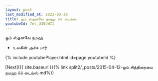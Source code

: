 ```yaml
---
layout: post
last_modified_at: 2021-03-30
title: ஓம் ஸ்தனவே நமஹ ௧௧ டைம்ஸ்
youtubeId: 7et_U35LWII
---
```

 
 
 ஓம் ஸ்தனவே நமஹ  
 
 -  உலகின் அச்சு யார் 
 
  
 
  
 
 
 
 
 
 


{% include youtubePlayer.html id=page.youtubeId %}
 
[Next]({{ site.baseurl }}{% link  split2/_posts/2015-04-12-ஓம் சித்திரையை நமஹ ௧௧ டைம்ஸ்.md%})
 
